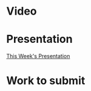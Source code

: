 
# Video

# Presentation
[This Week's Presentation](_presentations/presentationWeek09.md)

# Work to submit